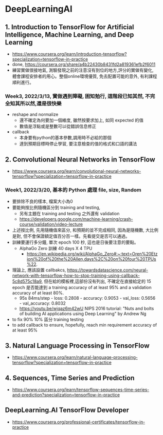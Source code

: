 # DeepLearningAI


## 1. Introduction to TensorFlow for Artificial Intelligence, Machine Learning, and Deep Learning
- https://www.coursera.org/learn/introduction-tensorflow?specialization=tensorflow-in-practice
- done, https://coursera.org/share/a4b22430b8431fd2a819361efb2f6011
- 練習實做很接地氣, 測驗發現之前的注意沒有到位的地方,評分的實做有變化, 體會課程安排者的用心。整個online環境優質, 免去配置可能的意外, 有利課程順利進行。
 

### Week3, 2022/3/13, 實做遇到障礙, 困知勉行, 這階段已知其然, 不完全知其所以然,還是很快樂
- reshape and normalize
  - 還不確定為何要加一個維度, 雖然按要求加上, 如同 expected 的值
  - 數值是浮點或是整數可以從錯誤信息修正
- callback
  - 本身要有python的基本參數,調用時不必給的那個
  - 達到預期目標時停止學習, 要注意檢查的值的格式和口語的講法

## 2. Convolutional Neural Networks in TensorFlow
- https://www.coursera.org/learn/convolutional-neural-networks-tensorflow?specialization=tensorflow-in-practice
### Week1, 2022/3/20, 基本的 Python 處理 file, size, Random 
- 要排除不良的樣本, 檔案大小為0
- 要能夠按比例隨機區分到  training and testing, 
  - 另有主題在 training and testing 之外還有 validation 
  - https://developers.google.com/machine-learning/crash-course/validation/video-lecture
- 上述按比例, 先用隨機值來區分, 和預期的並不完成相同, 因為是隨機數, 大比例是對, 但不會保證額定值百分百一樣。先看提交是否可以通過。
- 訓練要運行多分鐘, 單次 epoch 100 杪, 這也是日後要注意的要點。
  - AlphaGo Zero 訓練 40 days X 4 TPU
    - https://en.wikipedia.org/wiki/AlphaGo_Zero#:~:text=Oren%20Etzioni%20of%20the%20Allen,days%2C%20on%20four%20TPUs%22.
- 理論上, 應該設置 callbakcs, https://towardsdatascience.com/neural-network-with-tensorflow-how-to-stop-training-using-callback-5c8d575c18a9, 但在給的模板裡,這部份沒有列出, 不確定在直接給定的 15 epoch 是否能達到 a training accuracy of at least 95% and a validation accuracy of at least 80%.
  - 95s 84ms/step - loss: 0.2808 - accuracy: 0.9053 - val_loss: 0.5656 - val_accuracy: 0.8032 
  - https://youtu.be/wjqaz6m42wU NIPS 2016 tutorial: "Nuts and bolts of building AI applications using Deep Learning" by Andrew Ng
- to fix 90% 10% 區分 training testing
- to add callback to ensure, hopefully, reach min requirement accuracy of at least 95%

## 3. Natural Language Processing in TensorFlow
- https://www.coursera.org/learn/natural-language-processing-tensorflow?specialization=tensorflow-in-practice

## 4. Sequences, Time Series and Prediction
- https://www.coursera.org/learn/tensorflow-sequences-time-series-and-prediction?specialization=tensorflow-in-practice


## DeepLearning.AI TensorFlow Developer
- https://www.coursera.org/professional-certificates/tensorflow-in-practice
